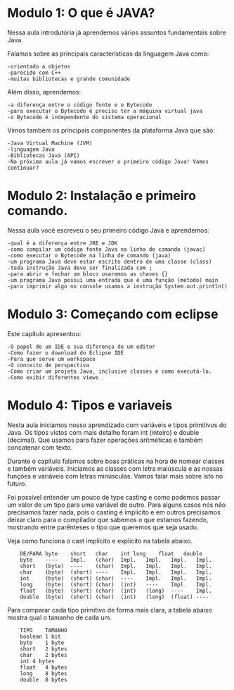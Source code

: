 # Modulo 1: O que é JAVA?

Nessa aula introdutória já aprendemos vários assuntos fundamentais sobre Java.

Falamos sobre as principais características da linguagem Java como:

    -orientado a objetos
    -parecido com C++
    -muitas bibliotecas e grande comunidade

Além disso, aprendemos:

    -a diferença entre o código fonte e o Bytecode
    -para executar o Bytecode é preciso ter a máquina virtual java
    -o Bytecode é independente do sistema operacional
  
Vimos também os principais componentes da plataforma Java que são:

    -Java Virtual Machine (JVM)
    -linguagem Java
    -Bibliotecas Java (API)
    -Na próxima aula já vamos escrever o primeiro código Java! Vamos continuar?

# Modulo 2: Instalação e primeiro comando.

Nessa aula você escreveu o seu primeiro código Java e aprendemos:

    -qual é a diferença entre JRE e JDK
    -como compilar um código fonte Java na linha de comando (javac)
    -como executar o Bytecode na linha de comando (java)
    -um programa Java deve estar escrito dentro de uma classe (class)
    -toda instrução Java deve ser finalizada com ;
    -para abrir e fechar um bloco usaremos as chaves {}
    -um programa Java possui uma entrada que é uma função (método) main
    -para imprimir algo no console usamos a instrução System.out.println()
    
# Modulo 3: Começando com eclipse


Este capítulo apresentou:

    -O papel de um IDE e sua diferença de um editor
    -Como fazer o download do Eclipse IDE
    -Para que serve um workspace
    -O conceito de perspectiva
    -Como criar um projeto Java, inclusive classes e como executá-lo.
    -Como exibir diferentes views

# Modulo 4: Tipos e variaveis

Nesta aula iniciamos nosso aprendizado com variáveis e tipos primitivos do Java. Os tipos vistos com mais detalhe foram int (inteiro) e double (decimal). Que usamos para fazer operações aritméticas e também concatenar com texto.

Durante o capítulo falamos sobre boas práticas na hora de nomear classes e também variáveis. Iniciamos as classes com letra maiúscula e as nossas funções e variáveis com letras minúsculas. Vamos falar mais sobre isto no futuro.

Foi possível entender um pouco de type casting e como podemos passar um valor de um tipo para uma variável de outro. Para alguns casos nós não precisamos fazer nada, pois o casting é implícito e em outros precisamos deixar claro para o compilador que sabemos o que estamos fazendo, mostrando entre parênteses o tipo que queremos que seja usado.

Veja como funciona o cast implícito e explícito na tabela abaixo.

        DE/PARA	byte	short	char	int	long	float	double
        byte	----	Impl.	(char)	Impl.	Impl.	Impl.	Impl.
        short	(byte)	----	(char)	Impl.	Impl.	Impl.	Impl.
        char	(byte)	(short)	----	Impl.	Impl.	Impl.	Impl.
        int	    (byte)	(short)	(char)	----	Impl.	Impl.	Impl.
        long	(byte)	(short)	(char)	(int)	----	Impl.	Impl.
        float	(byte)	(short)	(char)	(int)	(long)	----	Impl.
        double	(byte)	(short)	(char)	(int)	(long)	(float)	----
        
Para comparar cada tipo primitivo de forma mais clara, a tabela abaixo mostra qual o tamanho de cada um.

        TIPO	TAMANHO
        boolean	1 bit
        byte	1 byte
        short	2 bytes
        char	2 bytes
        int	4 bytes
        float	4 bytes
        long	8 bytes
        double	8 bytes
